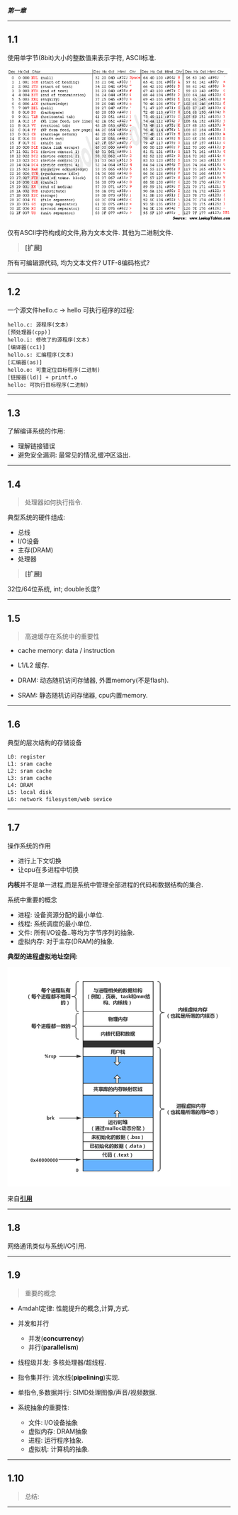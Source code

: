 ***第一章***


-----
## 1.1

使用单字节(8bit)大小的整数值来表示字符, ASCII标准.

![ascii](https://github.com/bluefalconjun/computersystems/blob/master/refs/asciifull.gif)

仅有ASCII字符构成的文件,称为文本文件.
其他为二进制文件.

> **[扩展]**

所有可编辑源代码, 均为文本文件?
UTF-8编码格式? 


-----
## 1.2

一个源文件hello.c -> hello 可执行程序的过程:

    hello.c: 源程序(文本)
    [预处理器(cpp)]
    hello.i: 修改了的源程序(文本)
    [编译器(cc1)]
    hello.s: 汇编程序(文本)
    [汇编器(as)]
    hello.o: 可重定位目标程序(二进制)
    [链接器(ld)] + printf.o
    hello: 可执行目标程序(二进制)


-----
## 1.3

了解编译系统的作用:

- 理解链接错误
- 避免安全漏洞: 最常见的情况,缓冲区溢出.


-----
## 1.4
> 处理器如何执行指令.

典型系统的硬件组成:

- 总线
- I/O设备
- 主存(DRAM)
- 处理器

> **[扩展]**

32位/64位系统, int; double长度?


-----
## 1.5

> 高速缓存在系统中的重要性

- cache memory: data / instruction
- L1/L2 缓存.

- DRAM: 动态随机访问存储器, 外置memory(不是flash).
- SRAM: 静态随机访问存储器, cpu内置memory.


-----
## 1.6

典型的层次结构的存储设备

    L0: register
    L1: sram cache
    L2: sram cache
    L3: sram cache
    L4: DRAM
    L5: local disk
    L6: network filesystem/web sevice


-----
## 1.7

操作系统的作用

- 进行上下文切换
- 让cpu在多进程中切换

**内核**并不是单一进程,而是系统中管理全部进程的代码和数据结构的集合.

系统中重要的概念

- 进程: 设备资源分配的最小单位.
- 线程: 系统调度的最小单位.
- 文件: 所有I/O设备..等均为字节序列的抽象.
- 虚拟内存: 对于主存(DRAM)的抽象.
  
**典型的进程虚拟地址空间:**

![process](https://github.com/bluefalconjun/computersystems/blob/master/refs/processvirutalmem.jpg)

来自[**引用**](https://sylvanassun.github.io/2017/10/29/2017-10-29-virtual_memory/)


-----
## 1.8

网络通讯类似与系统I/O引用.


-----
## 1.9

> 重要的概念

- Amdahl定律: 性能提升的概念,计算,方式.
- 并发和并行

    - 并发(**concurrency**)
    - 并行(**parallelism**)

- 线程级并发:         多核处理器/超线程.
- 指令集并行:         流水线(**pipelining**)实现.
- 单指令,多数据并行:   SIMD处理图像/声音/视频数据.

- 系统抽象的重要性:
  
  - 文件:       I/O设备抽象
  - 虚拟内存:   DRAM抽象
  - 进程:       运行程序抽象.
  - 虚拟机:     计算机的抽象.


-----
## 1.10

> 总结:
-----


